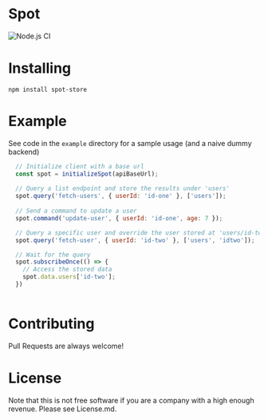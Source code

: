 # Spot

![Node.js CI](https://github.com/dgoemans/spot/workflows/Node.js%20CI/badge.svg?branch=main&event=push)

# Installing

`npm install spot-store`

# Example

See code in the `example` directory for a sample usage (and a naive dummy backend)

```javascript
  // Initialize client with a base url 
  const spot = initializeSpot(apiBaseUrl);
  
  // Query a list endpoint and store the results under 'users'
  spot.query('fetch-users', { userId: 'id-one' }, ['users']);
  
  // Send a command to update a user
  spot.command('update-user', { userId: 'id-one', age: 7 });

  // Query a specific user and override the user stored at 'users/id-two'
  spot.query('fetch-user', { userId: 'id-two' }, ['users', 'idtwo']);

  // Wait for the query
  spot.subscribeOnce(() => {
    // Access the stored data
    spot.data.users['id-two'];
  })
  

```

# Contributing

Pull Requests are always welcome!

# License

Note that this is not free software if you are a company with a high enough revenue. Please see License.md.
